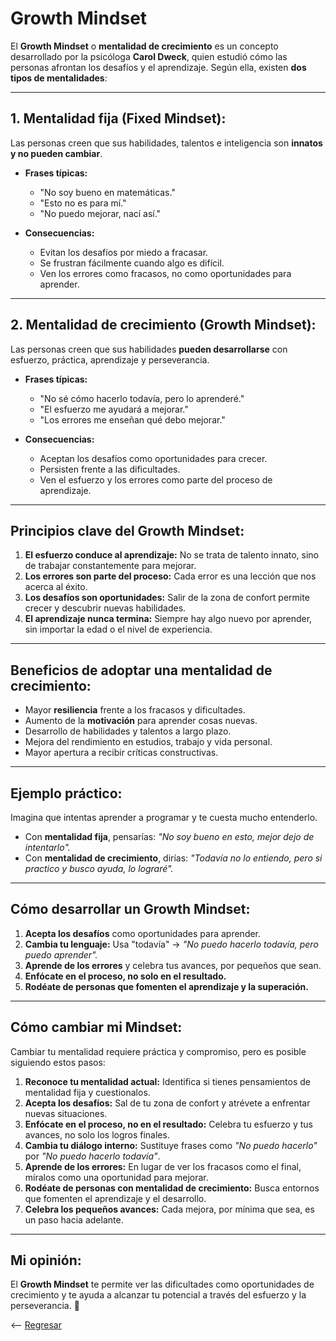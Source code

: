 # **Growth Mindset**

El **Growth Mindset** o **mentalidad de crecimiento** es un concepto desarrollado por la psicóloga **Carol Dweck**, quien estudió cómo las personas afrontan los desafíos y el aprendizaje. Según ella, existen **dos tipos de mentalidades**:

---

## **1. Mentalidad fija (Fixed Mindset):**  
Las personas creen que sus habilidades, talentos e inteligencia son **innatos y no pueden cambiar**.  

- **Frases típicas:**  
   - "No soy bueno en matemáticas."  
   - "Esto no es para mí."  
   - "No puedo mejorar, nací así."  

- **Consecuencias:**  
   - Evitan los desafíos por miedo a fracasar.  
   - Se frustran fácilmente cuando algo es difícil.  
   - Ven los errores como fracasos, no como oportunidades para aprender.  

---

## **2. Mentalidad de crecimiento (Growth Mindset):**  
Las personas creen que sus habilidades **pueden desarrollarse** con esfuerzo, práctica, aprendizaje y perseverancia.  

- **Frases típicas:**  
   - "No sé cómo hacerlo todavía, pero lo aprenderé."  
   - "El esfuerzo me ayudará a mejorar."  
   - "Los errores me enseñan qué debo mejorar."  

- **Consecuencias:**  
   - Aceptan los desafíos como oportunidades para crecer.  
   - Persisten frente a las dificultades.  
   - Ven el esfuerzo y los errores como parte del proceso de aprendizaje.  

---

## **Principios clave del Growth Mindset:**  
1. **El esfuerzo conduce al aprendizaje:** No se trata de talento innato, sino de trabajar constantemente para mejorar.  
2. **Los errores son parte del proceso:** Cada error es una lección que nos acerca al éxito.  
3. **Los desafíos son oportunidades:** Salir de la zona de confort permite crecer y descubrir nuevas habilidades.  
4. **El aprendizaje nunca termina:** Siempre hay algo nuevo por aprender, sin importar la edad o el nivel de experiencia.  

---

## **Beneficios de adoptar una mentalidad de crecimiento:**  
- Mayor **resiliencia** frente a los fracasos y dificultades.  
- Aumento de la **motivación** para aprender cosas nuevas.  
- Desarrollo de habilidades y talentos a largo plazo.  
- Mejora del rendimiento en estudios, trabajo y vida personal.  
- Mayor apertura a recibir críticas constructivas.  

---

## **Ejemplo práctico:**  
Imagina que intentas aprender a programar y te cuesta mucho entenderlo.  

- Con **mentalidad fija**, pensarías: *"No soy bueno en esto, mejor dejo de intentarlo".*  
- Con **mentalidad de crecimiento**, dirías: *"Todavía no lo entiendo, pero si practico y busco ayuda, lo lograré".*  

---

## **Cómo desarrollar un Growth Mindset:**  
1. **Acepta los desafíos** como oportunidades para aprender.  
2. **Cambia tu lenguaje:** Usa "todavía" → *"No puedo hacerlo todavía, pero puedo aprender".*  
3. **Aprende de los errores** y celebra tus avances, por pequeños que sean.  
4. **Enfócate en el proceso, no solo en el resultado.**  
5. **Rodéate de personas que fomenten el aprendizaje y la superación.**  

---

## **Cómo cambiar mi Mindset:**  
Cambiar tu mentalidad requiere práctica y compromiso, pero es posible siguiendo estos pasos:  

1. **Reconoce tu mentalidad actual:** Identifica si tienes pensamientos de mentalidad fija y cuestionalos.  
2. **Acepta los desafíos:** Sal de tu zona de confort y atrévete a enfrentar nuevas situaciones.  
3. **Enfócate en el proceso, no en el resultado:** Celebra tu esfuerzo y tus avances, no solo los logros finales.  
4. **Cambia tu diálogo interno:** Sustituye frases como *"No puedo hacerlo"* por *"No puedo hacerlo todavía"*.  
5. **Aprende de los errores:** En lugar de ver los fracasos como el final, míralos como una oportunidad para mejorar.  
6. **Rodéate de personas con mentalidad de crecimiento:** Busca entornos que fomenten el aprendizaje y el desarrollo.  
7. **Celebra los pequeños avances:** Cada mejora, por mínima que sea, es un paso hacia adelante.  

---

## **Mi opinión:**  
El **Growth Mindset** te permite ver las dificultades como oportunidades de crecimiento y te ayuda a alcanzar tu potencial a través del esfuerzo y la perseverancia. 🚀

<-- [Regresar](https://github.com/AlexanderG8/reading-notes/edit/main/README.md)
